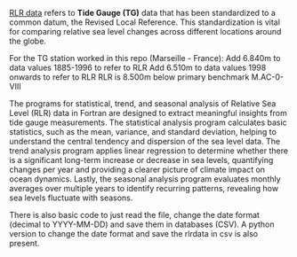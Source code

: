 
[RLR data](https://psmsl.org/data/obtaining/rlr.php) refers to **Tide Gauge (TG)** data that has been standardized to a common datum, the Revised Local Reference. This standardization is vital for comparing relative sea level changes across different locations around the globe. 

For the TG station worked in this repo (Marseille - France):
Add 6.840m to data values 1885-1996 to refer to RLR
Add 6.510m to data values 1998 onwards to refer to RLR
RLR is 8.500m below primary benchmark M.AC-0-VIII

The programs for statistical, trend, and seasonal analysis of Relative Sea Level (RLR) data in Fortran are designed to extract meaningful insights from tide gauge measurements. The statistical analysis program calculates basic statistics, such as the mean, variance, and standard deviation, helping to understand the central tendency and dispersion of the sea level data. The trend analysis program applies linear regression to determine whether there is a significant long-term increase or decrease in sea levels, quantifying changes per year and providing a clearer picture of climate impact on ocean dynamics. Lastly, the seasonal analysis program evaluates monthly averages over multiple years to identify recurring patterns, revealing how sea levels fluctuate with seasons. 

There is also basic code to just read the file, change the date format (decimal to YYYY-MM-DD) and save them in databases (CSV). A python version to change the date format and save the rlrdata in csv is also present.








